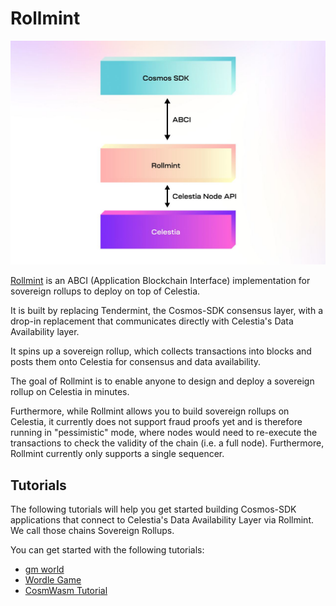 # Rollmint

![rollmint](/img/rollmint.png)

[Rollmint](https://github.com/celestiaorg/rollmint) is an ABCI (Application Blockchain Interface) implementation for sovereign rollups to deploy on top of Celestia.

It is built by replacing Tendermint, the Cosmos-SDK consensus layer, with a drop-in replacement that communicates directly with Celestia's Data Availability layer.

It spins up a sovereign rollup, which collects transactions into blocks and posts them onto Celestia for consensus and data availability.

The goal of Rollmint is to enable anyone to design and deploy a sovereign rollup on Celestia in minutes.

Furthermore, while Rollmint allows you to build sovereign rollups on Celestia, it currently does not support fraud proofs yet and is therefore running in "pessimistic" mode, where nodes would need to re-execute the transactions to check the validity of the chain (i.e. a full node). Furthermore, Rollmint currently only supports a single sequencer.

## Tutorials

The following tutorials will help you get started building Cosmos-SDK applications that connect to Celestia's Data Availability Layer via Rollmint. We call those chains Sovereign Rollups.

You can get started with the following tutorials:

- [gm world](./gm-world.md)
- [Wordle Game](./wordle.md)
- [CosmWasm Tutorial](./cosmwasm.md)
